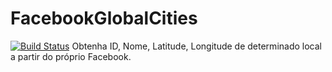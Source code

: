 # FacebookGlobalCities
[![Build Status](https://travis-ci.org/riquedev/FacebookGlobalCities.svg?branch=master)](https://travis-ci.org/riquedev/FacebookGlobalCities)
Obtenha ID, Nome, Latitude, Longitude de determinado local a partir do próprio Facebook.
